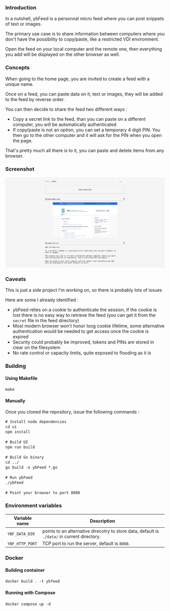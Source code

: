 ### Introduction

In a nutshell, ybFeed is a personnal micro feed where you can post snippets of 
text or images.

The primary use case is to share information between computers where you don't
have the possibility to copy/paste, like a restricted VDI environment.

Open the feed on your local computer and the remote one, then everything you add
will be displayed on the other browser as well.

### Concepts

When going to the home page, you are invited to create a feed with a unique
name.

Once on a feed, you can paste data on it, text or images, they will be added
to the feed by reverse order.

You can then decide to share the feed two different ways :

- Copy a secret link to the feed, than you can paste on a different computer,
you will be automatically authenticated
- If copy/paste is not an option, you can set a temporary 4 digit PIN. You then
go to the other computer and it will ask for the PIN when you open the page.

That's pretty much all there is to it, you can paste and delete items from any
browser.

### Screenshot

![Screenshot](screenshot.png)

### Caveats

This is just a side project I'm working on, so there is probably lots of issues

Here are some I already identified :

- ybFeed relies on a cookie to authenticate the session, if the cookie is lost
there is no easy way to retrieve the feed (you can get it from the `secret` file
in the feed directory)
- Most modern browser won't honor loog cookie lifetime, some alternative
authentication would be needed to get access once the cookie is expired
- Security could probably be improved, tokens and PINs are stored in clear on
the filesystem
- No rate control or capacity limits, quite exposed to flooding as it is

### Building

#### Using Makefile

```
make
```

#### Manually

Once you cloned the repository, issue the following commands :
```
# Install node dependencies
cd ui
npm install

# Build UI
npm run build

# Build Go binary
cd ../
go build -o ybFeed *.go

# Run ybFeed
./ybFeed

# Point your browser to port 8080
```

### Environment variables
| Variable name | Description |
|---------------|-------------|
| `YBF_DATA_DIR` | points to an alternative direcotry to store data, default is `./data/` in current directory. |
| `YBF_HTTP_PORT` | TCP port to run the server, default is `8080`. |

### Docker

#### Building container

```
docker build . -t ybfeed
```

#### Running with Compose

```
docker compose up -d
```
